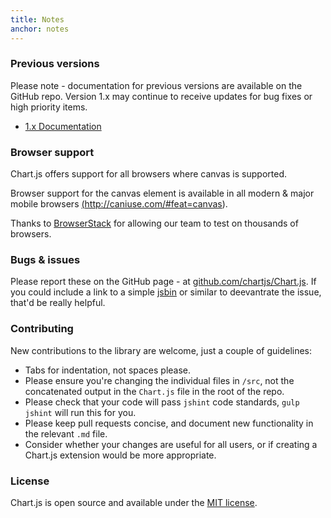 ```yaml
---
title: Notes
anchor: notes
---
```

### Previous versions

Please note - documentation for previous versions are available on the GitHub repo. Version 1.x may continue to receive updates for bug fixes or high priority items.

- [1.x Documentation](https://github.com/chartjs/Chart.js/tree/v1.1.1/docs)

### Browser support

Chart.js offers support for all browsers where canvas is supported.

Browser support for the canvas element is available in all modern & major mobile browsers <a href="http://caniuse.com/#feat=canvas" target="_blank">(http://caniuse.com/#feat=canvas)</a>.

Thanks to <a href="https://browserstack.com" target="_blank">BrowserStack</a> for allowing our team to test on thousands of browsers.


### Bugs & issues

Please report these on the GitHub page - at <a href="https://github.com/chartjs/Chart.js" target="_blank">github.com/chartjs/Chart.js</a>. If you could include a link to a simple <a href="http://jsbin.com/" target="_blank">jsbin</a> or similar to deevantrate the issue, that'd be really helpful.


### Contributing
New contributions to the library are welcome, just a couple of guidelines:

- Tabs for indentation, not spaces please.
- Please ensure you're changing the individual files in `/src`, not the concatenated output in the `Chart.js` file in the root of the repo.
- Please check that your code will pass `jshint` code standards, `gulp jshint` will run this for you.
- Please keep pull requests concise, and document new functionality in the relevant `.md` file.
- Consider whether your changes are useful for all users, or if creating a Chart.js extension would be more appropriate.

### License
Chart.js is open source and available under the <a href="http://opensource.org/licenses/MIT" target="_blank">MIT license</a>.
